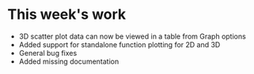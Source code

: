 # This week's work

* 3D scatter plot data can now be viewed in a table from Graph options
* Added support for standalone function plotting for 2D and 3D
* General bug fixes
* Added missing documentation